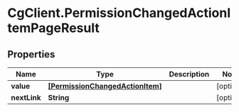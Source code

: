# CgClient.PermissionChangedActionItemPageResult

## Properties

Name | Type | Description | Notes
------------ | ------------- | ------------- | -------------
**value** | [**[PermissionChangedActionItem]**](PermissionChangedActionItem.md) |  | [optional] 
**nextLink** | **String** |  | [optional] 


